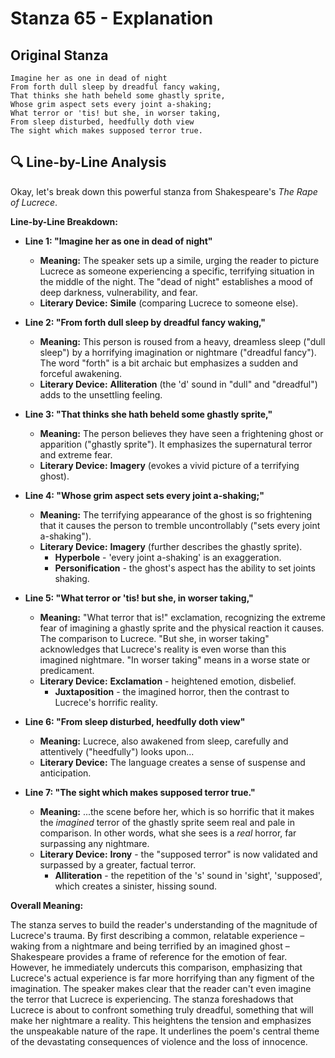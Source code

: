 # Stanza 65 - Explanation

## Original Stanza
```
Imagine her as one in dead of night
From forth dull sleep by dreadful fancy waking,
That thinks she hath beheld some ghastly sprite,
Whose grim aspect sets every joint a-shaking;
What terror or 'tis! but she, in worser taking,
From sleep disturbed, heedfully doth view
The sight which makes supposed terror true.
```

## 🔍 Line-by-Line Analysis
Okay, let's break down this powerful stanza from Shakespeare's *The Rape of Lucrece*.

**Line-by-Line Breakdown:**

*   **Line 1: "Imagine her as one in dead of night"**

    *   **Meaning:** The speaker sets up a simile, urging the reader to picture Lucrece as someone experiencing a specific, terrifying situation in the middle of the night. The "dead of night" establishes a mood of deep darkness, vulnerability, and fear.
    *   **Literary Device:** **Simile** (comparing Lucrece to someone else).

*   **Line 2: "From forth dull sleep by dreadful fancy waking,"**

    *   **Meaning:** This person is roused from a heavy, dreamless sleep ("dull sleep") by a horrifying imagination or nightmare ("dreadful fancy").  The word "forth" is a bit archaic but emphasizes a sudden and forceful awakening.
    *   **Literary Device:** **Alliteration** (the 'd' sound in "dull" and "dreadful") adds to the unsettling feeling.

*   **Line 3: "That thinks she hath beheld some ghastly sprite,"**

    *   **Meaning:** The person believes they have seen a frightening ghost or apparition ("ghastly sprite"). It emphasizes the supernatural terror and extreme fear.
    *   **Literary Device:** **Imagery** (evokes a vivid picture of a terrifying ghost).

*   **Line 4: "Whose grim aspect sets every joint a-shaking;"**

    *   **Meaning:** The terrifying appearance of the ghost is so frightening that it causes the person to tremble uncontrollably ("sets every joint a-shaking").
    *   **Literary Device:** **Imagery** (further describes the ghastly sprite).
        *   **Hyperbole** - 'every joint a-shaking' is an exaggeration.
        *   **Personification** - the ghost's aspect has the ability to set joints shaking.

*   **Line 5: "What terror or 'tis! but she, in worser taking,"**

    *   **Meaning:** "What terror that is!" exclamation, recognizing the extreme fear of imagining a ghastly sprite and the physical reaction it causes. The comparison to Lucrece. "But she, in worser taking" acknowledges that Lucrece's reality is even worse than this imagined nightmare. "In worser taking" means in a worse state or predicament.
    *   **Literary Device:** **Exclamation** - heightened emotion, disbelief.
        *   **Juxtaposition** - the imagined horror, then the contrast to Lucrece's horrific reality.

*   **Line 6: "From sleep disturbed, heedfully doth view"**

    *   **Meaning:** Lucrece, also awakened from sleep, carefully and attentively ("heedfully") looks upon...
    *   **Literary Device:** The language creates a sense of suspense and anticipation.

*   **Line 7: "The sight which makes supposed terror true."**

    *   **Meaning:** ...the scene before her, which is so horrific that it makes the *imagined* terror of the ghastly sprite seem real and pale in comparison. In other words, what she sees is a *real* horror, far surpassing any nightmare.
    *   **Literary Device:** **Irony** - the "supposed terror" is now validated and surpassed by a greater, factual terror.
        *   **Alliteration** - the repetition of the 's' sound in 'sight', 'supposed', which creates a sinister, hissing sound.

**Overall Meaning:**

The stanza serves to build the reader's understanding of the magnitude of Lucrece's trauma. By first describing a common, relatable experience – waking from a nightmare and being terrified by an imagined ghost – Shakespeare provides a frame of reference for the emotion of fear. However, he immediately undercuts this comparison, emphasizing that Lucrece's actual experience is far more horrifying than any figment of the imagination. The speaker makes clear that the reader can't even imagine the terror that Lucrece is experiencing. The stanza foreshadows that Lucrece is about to confront something truly dreadful, something that will make her nightmare a reality. This heightens the tension and emphasizes the unspeakable nature of the rape. It underlines the poem's central theme of the devastating consequences of violence and the loss of innocence.
